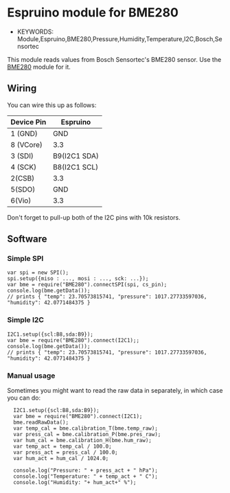 <!--- Copyright (c) 2015 Masafumi Okada. See the file LICENSE for copying permission. -->
Espruino module for BME280
=====================

* KEYWORDS: Module,Espruino,BME280,Pressure,Humidity,Temperature,I2C,Bosch,Sensortec

This module reads values from Bosch Sensortec's BME280 sensor. Use the [BME280](/modules/BME280.js) module for it.

Wiring
------

You can wire this up as follows:

| Device Pin | Espruino     |
| ---------- | ------------ |
| 1 (GND)    | GND          |
| 8 (VCore)  | 3.3          |
| 3 (SDI)    | B9(I2C1 SDA) |
| 4 (SCK)    | B8(I2C1 SCL) |
| 2(CSB)   | 3.3|
| 5(SDO)  | GND|
| 6(Vio)   | 3.3|

Don't forget to pull-up both of the I2C pins with 10k resistors.

Software
-------

### Simple SPI

```
var spi = new SPI();
spi.setup({miso : ..., mosi : ..., sck: ...});
var bme = require("BME280").connectSPI(spi, cs_pin);
console.log(bme.getData());
// prints { "temp": 23.70573815741, "pressure": 1017.27733597036, "humidity": 42.0771484375 }
```

### Simple I2C

```
I2C1.setup({scl:B8,sda:B9});
var bme = require("BME280").connect(I2C1);;
console.log(bme.getData());
// prints { "temp": 23.70573815741, "pressure": 1017.27733597036, "humidity": 42.0771484375 }
```

### Manual usage

Sometimes you might want to read the raw data in separately,
in which case you can do:

```
  I2C1.setup({scl:B8,sda:B9});
  var bme = require("BME280").connect(I2C1);
  bme.readRawData();
  var temp_cal = bme.calibration_T(bme.temp_raw);
  var press_cal = bme.calibration_P(bme.pres_raw);
  var hum_cal = bme.calibration_H(bme.hum_raw);
  var temp_act = temp_cal / 100.0;
  var press_act = press_cal / 100.0;
  var hum_act = hum_cal / 1024.0;

  console.log("Pressure: " + press_act + " hPa");
  console.log("Temperature: " + temp_act + " C");
  console.log("Humidity: "+ hum_act+" %");
```

